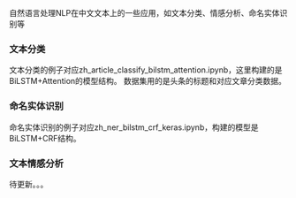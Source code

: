 
自然语言处理NLP在中文文本上的一些应用，如文本分类、情感分析、命名实体识别等

### 文本分类
文本分类的例子对应zh_article_classify_bilstm_attention.ipynb，这里构建的是BiLSTM+Attention的模型结构。
数据集用的是头条的标题和对应文章分类数据。

### 命名实体识别
命名实体识别的例子对应zh_ner_bilstm_crf_keras.ipynb，构建的模型是BiLSTM+CRF结构。

### 文本情感分析
待更新。。。
